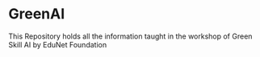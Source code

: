 # GreenAI

This Repository holds all the information taught in the workshop of Green Skill AI by EduNet Foundation
